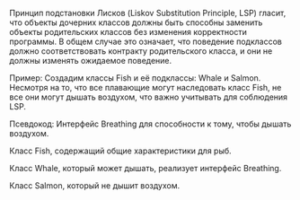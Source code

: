 Принцип подстановки Лисков (Liskov Substitution Principle, LSP) гласит, что объекты дочерних классов должны быть способны заменить объекты родительских классов без изменения корректности программы. В общем случае это означает, что поведение подклассов должно соответствовать контракту родительского класса, и они не должны изменять ожидаемое поведение.

Пример:
Создадим классы Fish и её подклассы: Whale и Salmon. Несмотря на то, что все плавающие могут наследовать класс Fish, не все они могут дышать воздухом, что важно учитывать для соблюдения LSP.

Псевдокод:
Интерфейс Breathing для способности к тому, чтобы дышать воздухом.

Класс Fish, содержащий общие характеристики для рыб.

Класс Whale, который может дышать, реализует интерфейс Breathing.

Класс Salmon, который не дышит воздухом.
